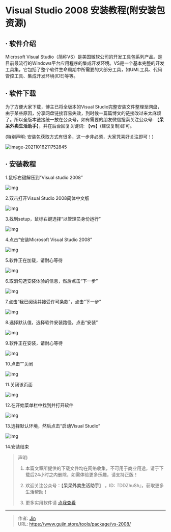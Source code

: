 # Visual Studio 2008 安装教程(附安装包资源)


## · 软件介绍
Microsoft Visual Studio（简称VS）是美国微软公司的开发工具包系列产品。是目前最流行的Windows平台应用程序的集成开发环境。VS是一个基本完整的开发工具集，它包括了整个软件生命周期中所需要的大部分工具，如UML工具、代码管控工具、集成开发环境(IDE)等等。

## · 软件下载
为了方便大家下载，博主已将全版本的Visual Studio完整安装文件整理至网盘，由于某些原因，分享网盘链接容易失效，到时候一篇篇博文的链接改过来太麻烦了。所以全版本链接统一放在公众号，如有需要的朋友微信搜索关注公众号: 【**呆呆外卖生活助手**】，并在后台回复关键词: 【**vs**】(建议复制)即可。

(特别声明: 安装包获取方式有很多，这一步非必须，大家凭喜好关注即可！)

![image-20211016211752845](https://img.gujin.store/img/image-20211016211752845.png)

## · 安装教程

1.鼠标右键解压到“Visual studio 2008”

![img](https://img.gujin.store/img/v2-5eed3fd7cf23b4c7b043902367002a35_720w.png)



2.双击打开Visual Studio 2008简体中文版

![img](https://img.gujin.store/img/v2-e007ddbab4b211910fd83402721e35b3_720w.png)



3.找到setup，鼠标右键选择“以管理员身份运行”

![img](https://img.gujin.store/img/v2-7eda8160916bfcbfd6d5bafe99c1e840_720w.png)

4.点击“安装Microsoft Visual Studio 2008”

![img](https://img.gujin.store/img/v2-911a8edcb7925423460b0e8fcbf62abc_720w.png)



5.软件正在加载，请耐心等待

![img](https://img.gujin.store/img/v2-c5ad0130f8296a0fe1ab9c305e61f31d_720w.png)



6.取消勾选安装体验的信息，然后点击“下一步”

![img](https://img.gujin.store/img/v2-61c11a5d333f0c947588f4ce11dd735e_720w.png)

7.点击“我已阅读并接受许可条款”，点击“下一步”

![img](https://img.gujin.store/img/v2-67c79f40be774827dd684a45cc5e8289_720w.png)

8.选择默认值，选择软件安装路径，点击“安装”

![img](https://img.gujin.store/img/v2-3737c6c66deac41893b65462e00b12c1_720w.png)

9.软件正在安装，请耐心等待

![img](https://img.gujin.store/img/v2-3065d4c9b52e10a056ca1e6f22e6568b_720w.png)

10.点击“”关闭

![img](https://img.gujin.store/img/v2-ec5e86a401b32941ce7438e132a2643d_720w.png)

11.关闭该页面

![img](https://img.gujin.store/img/v2-5d9d02d2c60aacae00a19de158330da7_720w.png)

12.在开始菜单栏中找到并打开软件

![img](https://img.gujin.store/img/v2-fc9d740861d25630d36bb06bc7f5332b_720w.png)

13.选择默认环境，然后点击“启动Visual Studio”

![img](https://img.gujin.store/img/v2-d5b3b465de48d87e13d7174637612aa0_720w.png)

14.安装结束




> 声明: 
>
> 1. 本篇文章所提供的下载文件均在网络收集，不可用于商业用途，请于下载后24小时之内删除，如需体验更多乐趣，请支持正版！
>
> 2. 欢迎关注公众号：【**呆呆外卖生活助手**】 ，ID:『DDZhuSh』，获取更多生活帮助！
>
> 3. 更多实用软件请  [点我查看](/tools)

---

> 作者: [Jin](https://img.gujin.store/img/favicon.ico)  
> URL: https://www.gujin.store/tools/package/vs-2008/  

